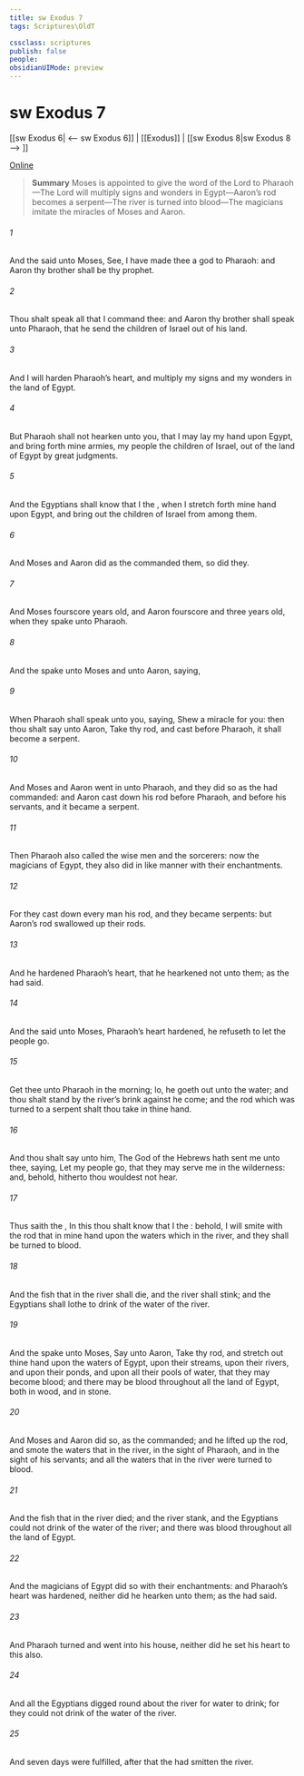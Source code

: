 ```yaml
---
title: sw Exodus 7
tags: Scriptures\OldT

cssclass: scriptures
publish: false
people:
obsidianUIMode: preview
---
```


# sw Exodus 7
[[sw Exodus 6| <-- sw Exodus 6]] | [[Exodus]] | [[sw Exodus 8|sw Exodus 8 --> ]]

[Online](https://churchofjesuschrist.org/study/scriptures/ot/ex/7?lang=eng)

> __Summary__
Moses is appointed to give the word of the Lord to Pharaoh—The Lord will multiply signs and wonders in Egypt—Aaron’s rod becomes a serpent—The river is turned into blood—The magicians imitate the miracles of Moses and Aaron.

###### 1 
And the  said unto Moses, See, I have made thee a god to Pharaoh: and Aaron thy brother shall be thy prophet.

###### 2 
Thou shalt speak all that I command thee: and Aaron thy brother shall speak unto Pharaoh, that he send the children of Israel out of his land.

###### 3 
And I will harden Pharaoh’s heart, and multiply my signs and my wonders in the land of Egypt.

###### 4 
But Pharaoh shall not hearken unto you, that I may lay my hand upon Egypt, and bring forth mine armies,  my people the children of Israel, out of the land of Egypt by great judgments.

###### 5 
And the Egyptians shall know that I  the , when I stretch forth mine hand upon Egypt, and bring out the children of Israel from among them.

###### 6 
And Moses and Aaron did as the  commanded them, so did they.

###### 7 
And Moses  fourscore years old, and Aaron fourscore and three years old, when they spake unto Pharaoh.

###### 8 
And the  spake unto Moses and unto Aaron, saying,

###### 9 
When Pharaoh shall speak unto you, saying, Shew a miracle for you: then thou shalt say unto Aaron, Take thy rod, and cast  before Pharaoh,  it shall become a serpent.

###### 10 
And Moses and Aaron went in unto Pharaoh, and they did so as the  had commanded: and Aaron cast down his rod before Pharaoh, and before his servants, and it became a serpent.

###### 11 
Then Pharaoh also called the wise men and the sorcerers: now the magicians of Egypt, they also did in like manner with their enchantments.

###### 12 
For they cast down every man his rod, and they became serpents: but Aaron’s rod swallowed up their rods.

###### 13 
And he hardened Pharaoh’s heart, that he hearkened not unto them; as the  had said.

###### 14 
And the  said unto Moses, Pharaoh’s heart  hardened, he refuseth to let the people go.

###### 15 
Get thee unto Pharaoh in the morning; lo, he goeth out unto the water; and thou shalt stand by the river’s brink against he come; and the rod which was turned to a serpent shalt thou take in thine hand.

###### 16 
And thou shalt say unto him, The  God of the Hebrews hath sent me unto thee, saying, Let my people go, that they may serve me in the wilderness: and, behold, hitherto thou wouldest not hear.

###### 17 
Thus saith the , In this thou shalt know that I  the : behold, I will smite with the rod that  in mine hand upon the waters which  in the river, and they shall be turned to blood.

###### 18 
And the fish that  in the river shall die, and the river shall stink; and the Egyptians shall lothe to drink of the water of the river.

###### 19 
And the  spake unto Moses, Say unto Aaron, Take thy rod, and stretch out thine hand upon the waters of Egypt, upon their streams, upon their rivers, and upon their ponds, and upon all their pools of water, that they may become blood; and  there may be blood throughout all the land of Egypt, both in  wood, and in  stone.

###### 20 
And Moses and Aaron did so, as the  commanded; and he lifted up the rod, and smote the waters that  in the river, in the sight of Pharaoh, and in the sight of his servants; and all the waters that  in the river were turned to blood.

###### 21 
And the fish that  in the river died; and the river stank, and the Egyptians could not drink of the water of the river; and there was blood throughout all the land of Egypt.

###### 22 
And the magicians of Egypt did so with their enchantments: and Pharaoh’s heart was hardened, neither did he hearken unto them; as the  had said.

###### 23 
And Pharaoh turned and went into his house, neither did he set his heart to this also.

###### 24 
And all the Egyptians digged round about the river for water to drink; for they could not drink of the water of the river.

###### 25 
And seven days were fulfilled, after that the  had smitten the river.

